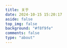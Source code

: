 ```yaml
---
title: 关于
date: 2024-10-15 15:20:17
aside: false
top_img: false
background: "#f8f9fe"
comments: false
type: "about"
---
```

